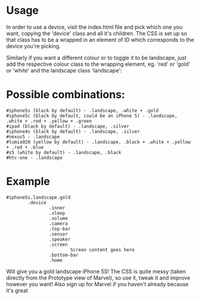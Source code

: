 # Usage
In order to use a device, visit the index.html file and pick which one you want, copying the 'device' class
and all it's children. The CSS is set up so that class has to be a wrapped in an element of ID which
corresponds to the device you're picking.

Similarly if you want a different colour or to toggle it to be landscape, just add the respective colour
class to the wrapping element, eg. 'red' or 'gold' or 'white' and the landscape class 'landscape':

# Possible combinations:
```
#iphone5s (black by default) - .landscape, .white + .gold
#iphone5c (black by default, could be an iPhone 5) - .landscape, .white + .red + .yellow + .green
#ipad (black by default) - .landscape, .silver
#iphone4s (black by default) - .landscape, .silver
#nexus5 - .landscape
#lumia920 (yellow by default) - .landscape, .black + .white + .yellow + .red + .blue
#s5 (white by default) - .landscape, .black
#htc-one - .landscape
```

# Example
```
#iphone5s.landscape.gold
        .device
                .inner
                .sleep
                .volume
                .camera
                .top-bar
                .sensor
                .speaker
                .screen
                        Screen content goes here
                .bottom-bar
                .home
```

Will give you a gold landscape iPhone 5S! The CSS is quite messy (taken directly from the Prototype view of Marvel),
so use it, tweak it and improve however you want! Also sign up for Marvel if you haven't already because it's great